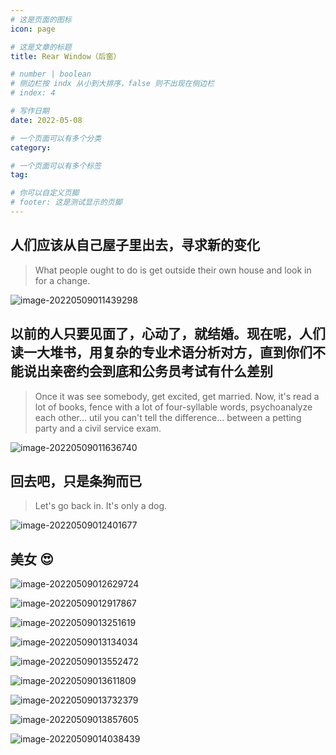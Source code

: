 ```yaml
---
# 这是页面的图标
icon: page

# 这是文章的标题
title: Rear Window（后窗）

# number | boolean
# 侧边栏按 indx 从小到大排序，false 则不出现在侧边栏
# index: 4

# 写作日期
date: 2022-05-08

# 一个页面可以有多个分类
category: 

# 一个页面可以有多个标签
tag: 

# 你可以自定义页脚
# footer: 这是测试显示的页脚
---
```






## 人们应该从自己屋子里出去，寻求新的变化

> What people ought to do is get outside their own house and look in for a change.

![image-20220509011439298](./img/image-20220509011439298.png)



## 以前的人只要见面了，心动了，就结婚。现在呢，人们读一大堆书，用复杂的专业术语分析对方，直到你们不能说出亲密约会到底和公务员考试有什么差别

> Once it was see somebody, get excited, get married. Now, it's read a lot of books, fence with a lot of four-syllable words, psychoanalyze each other... util you can't tell the difference... between a petting party and a civil service exam.

![image-20220509011636740](./img/image-20220509011636740.png)



## 回去吧，只是条狗而已

> Let's go back in. It's only a dog.

![image-20220509012401677](./img/image-20220509012401677.png)



## 美女 😍

![image-20220509012629724](./img/image-20220509012629724.png)

![image-20220509012917867](./img/image-20220509012917867.png)

![image-20220509013251619](./img/image-20220509013251619.png)

![image-20220509013134034](./img/image-20220509013134034.png)

![image-20220509013552472](./img/image-20220509013552472.png)

![image-20220509013611809](./img/image-20220509013611809.png)

![image-20220509013732379](./img/image-20220509013732379.png)

![image-20220509013857605](./img/image-20220509013857605.png)

![image-20220509014038439](./img/image-20220509014038439.png)
